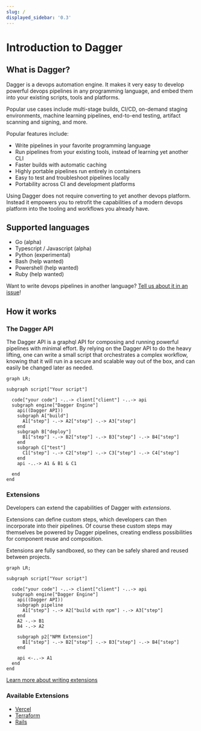 ```yaml
---
slug: /
displayed_sidebar: '0.3'
---
```


# Introduction to Dagger

## What is Dagger?

Dagger is a devops automation engine. It makes it very easy to develop powerful devops pipelines in any programming language, and embed them into your existing scripts, tools and platforms.

Popular use cases include multi-stage builds, CI/CD, on-demand staging environments, machine learning pipelines, end-to-end testing, artifact scanning and signing, and more.

Popular features include:

* Write pipelines in your favorite programming language
* Run pipelines from your existing tools, instead of learning yet another CLI
* Faster builds with automatic caching
* Highly portable pipelines run entirely in containers
* Easy to test and troubleshoot pipelines locally
* Portability across CI and development platforms

Using Dagger does not require converting to yet another devops platform. Instead it empowers you to retrofit the capabilities of a modern devops platform into the tooling and workflows you already have.

## Supported languages

* Go (alpha)
* Typescript / Javascript (alpha)
* Python (experimental)
* Bash (help wanted)
* Powershell (help wanted)
* Ruby (help wanted)

Want to write devops pipelines in another language? [Tell us about it in an issue](https://github.com/dagger/cloak/issues/new)!

## How it works

### The Dagger API

The Dagger API is a graphql API for composing and running powerful pipelines with minimal effort. By relying on the Dagger API to do the heavy lifting, one can write a small script that orchestrates a complex workflow, knowing that it will run in a secure and scalable way out of the box, and can easily be changed later as needed.

```mermaid
graph LR;

subgraph script["Your script"]

  code["your code"] -..-> client["client"] -..-> api
  subgraph engine["Dagger Engine"]
    api((Dagger API))
    subgraph A["build"]
      A1["step"] -.-> A2["step"] -.-> A3["step"]
    end
    subgraph B["deploy"]
      B1["step"] -.-> B2["step"] -.-> B3["step"] -.-> B4["step"]
    end
    subgraph C["test"]
      C1["step"] -.-> C2["step"] -.-> C3["step"] -.-> C4["step"]
    end
    api -..-> A1 & B1 & C1

  end
end
```

### Extensions

Developers can extend the capabilities of Dagger with *extensions*.

Extensions can define custom steps, which developers can then incorporate into their pipelines. Of course these custom steps may themselves be powered by Dagger pipelines, creating endless possibilities for component reuse and composition.

Extensions are fully sandboxed, so they can be safely shared and reused between projects.

```mermaid
graph LR;

subgraph script["Your script"]

  code["your code"] -..-> client["client"] -..-> api
  subgraph engine["Dagger Engine"]
    api((Dagger API))
    subgraph pipeline
      A1["step"] -.-> A2["build with npm"] -.-> A3["step"]
    end
    A2 -.-> B1
    B4 -.-> A2

    subgraph p2["NPM Extension"]
      B1["step"] -.-> B2["step"] -.-> B3["step"] -.-> B4["step"]
    end
  
    api <-..-> A1
  end
end
```

[Learn more about writing extensions](guides/bnzm7-writing_extensions.md)

### Available Extensions
- [Vercel](https://github.com/slumbering/dagger-vercel)
- [Terraform](https://github.com/kpenfound/dagger-terraform)
- [Rails](https://github.com/kpenfound/dagger-rails)
